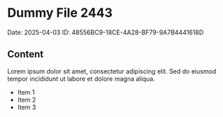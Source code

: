 # Dummy File 2443

Date: 2025-04-03
ID: 48556BC9-18CE-4A28-BF79-9A7B4441618D

## Content

Lorem ipsum dolor sit amet, consectetur adipiscing elit.
Sed do eiusmod tempor incididunt ut labore et dolore magna aliqua.

* Item 1
* Item 2
* Item 3

